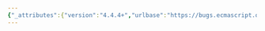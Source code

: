 ```yaml
---
{"_attributes":{"version":"4.4.4+","urlbase":"https://bugs.ecmascript.org/","maintainer":"dherman@mozilla.com"},"bug":{"bug_id":2763,"creation_ts":"2014-05-01 07:22:00 -0700","short_desc":"9.4.4.6 CreateUnmappedArgumentsObject, 9.4.4.7 CreateMappedArgumentsObject: Typo \"Writeable\" -> \"Writable\"","delta_ts":"2014-06-12 15:31:12 -0700","product":"Draft for 6th Edition","component":"editorial issue","version":"Rev 24: April 27, 2014 Draft","rep_platform":"All","op_sys":"All","bug_status":"RESOLVED","resolution":"FIXED","priority":"Normal","bug_severity":"normal","everconfirmed":true,"reporter":{"uid":"andrebargull","name":"André Bargull"},"assigned_to":{"uid":"allen","name":"Allen Wirfs-Brock"},"long_desc":[{"commentid":8055,"comment_count":0,"who":{"uid":"andrebargull","name":"André Bargull"},"bug_when":"2014-05-01 07:22:28 -0700","thetext":"9.4.4.6 CreateUnmappedArgumentsObject(argumentsList) Abstract Operation, step 6:\n\n9.4.4.7 CreateMappedArgumentsObject ( func, formals, argumentsList, env ) Abstract Operation, step 22:\n\nChange \"Writeable\" -> \"Writable\"."},{"commentid":8248,"comment_count":1,"who":{"uid":"allen","name":"Allen Wirfs-Brock"},"bug_when":"2014-05-09 10:00:18 -0700","thetext":"fixed in rev25 editor's draft"},{"commentid":8925,"comment_count":2,"who":{"uid":"allen","name":"Allen Wirfs-Brock"},"bug_when":"2014-06-12 15:31:12 -0700","thetext":"in rev25"}]}}
---
```

